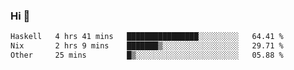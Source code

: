### Hi 👋

<!--START_SECTION:waka-->

```txt
Haskell   4 hrs 41 mins   ████████████████░░░░░░░░░   64.41 %
Nix       2 hrs 9 mins    ███████▒░░░░░░░░░░░░░░░░░   29.71 %
Other     25 mins         █▒░░░░░░░░░░░░░░░░░░░░░░░   05.88 %
```

<!--END_SECTION:waka-->
